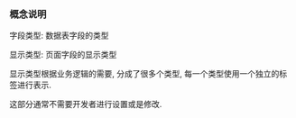### 概念说明

字段类型: 数据表字段的类型

显示类型: 页面字段的显示类型

显示类型根据业务逻辑的需要, 分成了很多个类型, 每一个类型使用一个独立的标签进行表示. 

这部分通常不需要开发者进行设置或是修改.

